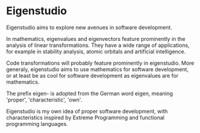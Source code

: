 # Eigenstudio

Eigenstudio aims to explore new avenues in software development.

In mathematics, eigenvalues and eigenvectors feature prominently in the
analysis of linear transformations. They have a wide range of applications, for
example in stability analysis, atomic orbitals and artificial intelligence.

Code transformations will probably feature prominently in eigenstudio. More
generaly, eigenstudio aims to use mathematics for software development, or at
least be as cool for software development as eigenvalues are for mathematics.

The prefix eigen- is adopted from the German word eigen, meaning 'proper',
'characteristic', 'own'.

Eigenstudio is my own idea of proper software development, with characteristics
inspired by Extreme Programming and functional programming languages.


